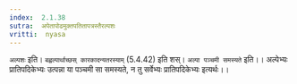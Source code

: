 ```yaml
---
index:  2.1.38
sutra:  अपेतापोढमुक्तपतितापत्रस्तैरल्पशः
vritti:  nyasa
---
```


`अल्पशः` इति। `बह्वल्पार्थाच्छस् कारकादन्यतरस्याम्` (5.4.42) इति शस्। `अल्पा पञ्चमी समस्यते` इति।। अल्पेभ्यः प्रातिपदिकेभ्यः उत्पन्ना या पञ्चमी सा समस्यते, न तु सर्वेभ्यः प्रातिपदिकेभ्यः इत्यर्थः।।

